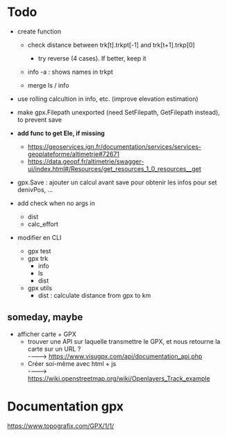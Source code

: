# Todo

- create function
    * check distance between trk[t].trkpt[-1] and trk[t+1].trkp[0]
        + try reverse (4 cases). If better, keep it

    * info -a : shows names in trkpt
    * merge ls / info

- use rolling calcultion in info, etc. (improve elevation estimation)

- make gpx.Filepath unexported (need SetFilepath, GetFilepath instead), to prevent save

- **add func to get Ele, if missing**
    * https://geoservices.ign.fr/documentation/services/services-geoplateforme/altimetrie#72671
    * https://data.geopf.fr/altimetrie/swagger-ui/index.html#/Resources/get_resources_1_0_resources__get

- gpx.Save : ajouter un calcul avant save pour obtenir les infos pour set denivPos, ...

- add check when no args in
    * dist
    * calc_effort


- modifier en CLI
    * gpx test
    * gpx trk 
        + info
        + ls
        + dist
    * gpx utils
        + dist : calculate distance from gpx to km 

## someday, maybe
- afficher carte + GPX 
    * trouver une API sur laquelle transmettre le GPX, et nous retourne la carte sur un URL ?  
      ----> https://www.visugpx.com/api/documentation_api.php 
    * Créer soi-même avec html + js  
      ----> https://wiki.openstreetmap.org/wiki/Openlayers_Track_example


# Documentation gpx

https://www.topografix.com/GPX/1/1/

